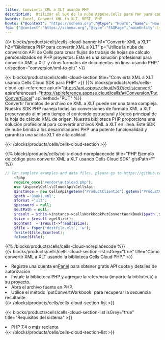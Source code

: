 ```yaml
---
title:  Convierta XML a XLT usando PHP
description:  Utilizar el SDK de la nube Aspose.Cells para PHP para convertir un archivo de formato XML a un archivo de formato XLT.
kwords: Excel, Convert XML to XLT, REST, PHP
howto: {"@context": "https://schema.org","@type": "HowTo","name": "How to convert XML to XLT using the Cells Cloud PHP library.","description": "How to convert XML to XLT using the Cells Cloud PHP library.","image": {"@type": "ImageObject"},"url": "/php/conversion/xml-to-xlt/","step": [{ "@type": "HowToStep","name": "How to convert XML to XLT using the Cells Cloud PHP library. step 1", "image": {"@type": "ImageObject",},"url": "/php/conversion/xml-to-xlt/","text": "Register an account at <a href='https://dashboard.aspose.cloud/'>Dashboard</a> to get free API quota & authorization details",},{ "@type": "HowToStep","name": "How to convert XML to XLT using the Cells Cloud PHP library. step 1", "image": {"@type": "ImageObject",},"url": "/php/conversion/xml-to-xlt/","text": "Install PHP library and add the reference (import the library) to your project.",},{ "@type": "HowToStep","name": "How to convert XML to XLT using the Cells Cloud PHP library. step 1", "image": {"@type": "ImageObject",},"url": "/php/conversion/xml-to-xlt/","text": "Open the source file in PHP.",},{ "@type": "HowToStep","name": "How to convert XML to XLT using the Cells Cloud PHP library. step 1", "image": {"@type": "ImageObject",},"url": "/php/conversion/xml-to-xlt/","text": "Use the `putConvertWorkbook` method to retrieve the resulting stream.",}, ],"supply": {"@type": "HowToSupply","name": "document"},"tool": [{"@type": "HowToTool","name": "phpstorm, Visual Studio Code, Eclipse"},{"@type": "HowToTool","name": "Aspose Cells"}],"totalTime": "PT6M"}
fqa: {"@context":"https://schema.org","@type":"FAQPage","mainEntity":[{"@type":"Question","name":"Why convert file formats in C# using REST API?","acceptedAnswer":{"@type":"Answer","text":"Documents are encoded in many ways, and some files may be incompatible with the software you use. To open and read such files, just convert them to appropriate file formats.<br/><ol><li>Install .NET SDK and add the reference (import the library) to your project.</li><li>Open the source file in C# using REST API.</li><li>Call the PutConvertWorkbookRequest() method, passing an output filename with required extension.</li><li>Get the result of conversion as a separate file.</li></ol>"}},{"@type":"Question","name":"What file formats can I convert with your C# library?","acceptedAnswer":{"@type":"Answer","text":"We support a variety of file formats for conversion using .NET library, including XLSX, Excel, xls , PDF, CSV, HTML, Markdown, XML, PNG, JPG, TIFF, Json, TXT and many more."}},{"@type":"Question","name":"What is the maximum allowed file size for conversion using this .NET library?","acceptedAnswer":{"@type":"Answer","text":"There are no file size limits for format conversions using .NET library."}}]}
---
```

{{< blocks/products/cells/cells-cloud-banner h1="Convertir XML a XLT" h2="Biblioteca PHP para convertir XML a XLT" p="Utilice la nube de conversión API de Cells para crear flujos de trabajo de hojas de cálculo personalizados en PHP proyectos. Esta es una solución profesional para convertir XML a XLT y otros formatos de documentos en línea usando PHP." urlsection="conversion/xml-to-xlt/" >}}

{{< blocks/products/cells/cells-cloud-section title="Convierta XML a XLT usando Cells Cloud SDK para PHP" >}}
{{% blocks/products/cells/cells-cloud-api-reference apiurl="https://api.aspose.cloud/v3.0/cells/convert" apireferenceurl="https://apireference.aspose.cloud/cells/#/Conversion/PutConvertExcel" apimethod="PUT" %}}
<br/>
Convertir formatos de archivo de XML a XLT puede ser una tarea compleja. Nuestro SDK PHP maneja todas las conversiones de formato XML a XLT preservando al mismo tiempo el contenido estructural y lógico principal de la hoja de cálculo XML de origen. Nuestra biblioteca PHP proporciona una solución profesional para convertir archivos XML a XLT en línea. Este SDK de nube brinda a los desarrolladores PHP una potente funcionalidad y garantiza una salida XLT de alta calidad.

{{< /blocks/products/cells/cells-cloud-section >}}

{{% blocks/products/cells/cells-cloud-noreplacecode title="PHP Ejemplo de código para convertir XML a XLT usando Cells Cloud SDK" gistPath="" %}}
 
```php
// For complete examples and data files, please go to https://github.com/aspose-cells-cloud/aspose-cells-cloud-php/
    <?php
    require_once('vendor\autoload.php');
    use \Aspose\Cells\Cloud\Api\CellsApi;
    $instance = new CellsApi(getenv("ProductClientId"),getenv("ProductClientSecret"));
    $path ='Book1.xml';    
    $format ='xlt';
    $password = null;
    $outPath = null;      
    $result = $this->instance->cellsWorkbookPutConvertWorkBook($path ,$format, $password,  $outPath);
    $size = $result->getSize();
    $content  = $result->fread($size);
    $file = fopen("destfile.xlt", 'w');
    fwrite($file,$content);
    fclose($file);
```
 
{{% /blocks/products/cells/cells-cloud-noreplacecode %}}
<br/>
{{< blocks/products/cells/cells-cloud-section-list isGrey="true" title="Cómo convertir XML a XLT usando la biblioteca Cells Cloud PHP." >}}
<li> Registre una cuenta en<a href="https://dashboard.aspose.cloud/">Panel</a> para obtener gratis API cuota y detalles de autorización</li>
<li>Instale la biblioteca PHP y agregue la referencia (importe la biblioteca) a su proyecto.</li>
<li>Abra el archivo fuente en PHP.</li>
<li>Utilice el método `putConvertWorkbook` para recuperar la secuencia resultante.</li>
{{< /blocks/products/cells/cells-cloud-section-list >}}

{{< blocks/products/cells/cells-cloud-section-list isGrey="true" title="Requisitos del sistema" >}}
<li>PHP 7.4 o más reciente</li>
{{< /blocks/products/cells/cells-cloud-section-list >}}
